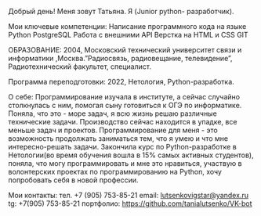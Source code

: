 Добрый день! Меня зовут Татьяна. Я (Junior python- разработчик).

Мои ключевые компетенции:
Написание программного кода на языке Python
PostgreSQL
Работа с внешними API
Верстка на HTML и CSS
GIT

ОБРАЗОВАНИЕ:
2004, Московский технический университет связи и информатики ,Москва.”Радиосвязь, радиовещание, телевидение”, Радиотехнический факультет, специалист.
 
Программа переподготовки: 
2022, Нетология, Python-разработка. 
 
 О себе: Программирование изучала в институте, а сейчас случайно столкнулась с ним, помогая сыну готовиться к ОГЭ по информатике. Поняла, что это - море задач, я всю жизнь решаю различные технические задачи. Производство сейчас находится в упадке, все меньше задач и проектов. Программирование для меня - это возможность продолжать заниматься тем, что я умею и что мне интересно-решать задачи. Закончила курс по Python-разработке в Нетологии(во время обучения вошла в 15% самых активных студентов), поняла, что могу программировать и мне это нравиться, участвую в волонтерских проектах по программированию на Python, хочу попробовать себя в новой профессии.

Мои контакты: 
тел. +7 (905) 753-85-21
email: lutsenkovigstar@yandex.ru 
tg: +7(905) 753-85-21
портфолио: https://github.com/tanialutsenko/VK-bot

